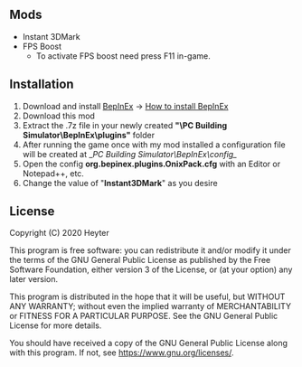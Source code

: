 ## Mods
* Instant 3DMark
* FPS Boost
    - To activate FPS boost need press F11 in-game.
    
## Installation
1. Download and install [BepInEx](https://github.com/BepInEx/BepInEx/releases) -> [How to install BepInEx](https://bepinex.github.io/bepinex_docs/master/articles/user_guide/installation/index.html?tabs=tabid-win)
2. Download this mod
3. Extract the .7z file in your newly created __"\PC Building Simulator\BepInEx\plugins\"__ folder
4. After running the game once with my mod installed a configuration file will be created at
    __PC Building Simulator\BepInEx\config\__
5. Open the config __org.bepinex.plugins.OnixPack.cfg__ with an Editor or Notepad++, etc.
6. Change the value of "__Instant3DMark__" as you desire

## License
Copyright (C) 2020 Heyter

This program is free software: you can redistribute it and/or modify it under the terms of the GNU General Public License as published by the Free Software Foundation, either version 3 of the License, or (at your option) any later version.

This program is distributed in the hope that it will be useful, but WITHOUT ANY WARRANTY; without even the implied warranty of MERCHANTABILITY or FITNESS FOR A PARTICULAR PURPOSE. See the GNU General Public License for more details.

You should have received a copy of the GNU General Public License along with this program. If not, see https://www.gnu.org/licenses/.
